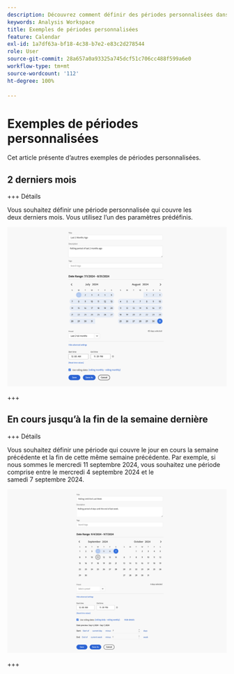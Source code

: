 ```yaml
---
description: Découvrez comment définir des périodes personnalisées dans Analysis Workspace.
keywords: Analysis Workspace
title: Exemples de périodes personnalisées
feature: Calendar
exl-id: 1a7df63a-bf18-4c38-b7e2-e83c2d278544
role: User
source-git-commit: 28a657a0a93325a745dcf51c706cc488f599a6e0
workflow-type: tm+mt
source-wordcount: '112'
ht-degree: 100%

---
```


# Exemples de périodes personnalisées

Cet article présente d’autres exemples de périodes personnalisées.

## 2 derniers mois

+++ Détails

Vous souhaitez définir une période personnalisée qui couvre les deux derniers mois. Vous utilisez l’un des paramètres prédéfinis.

![2 derniers mois](assets/date-range-example-simple.png)

+++


## En cours jusqu’à la fin de la semaine dernière

+++ Détails

Vous souhaitez définir une période qui couvre le jour en cours la semaine précédente et la fin de cette même semaine précédente. Par exemple, si nous sommes le mercredi 11 septembre 2024, vous souhaitez une période comprise entre le mercredi 4 septembre 2024 et le samedi 7 septembre 2024.

![Exemple de période](assets/date-range-example.png)

+++ 

<!--
## Example: Use a 7-day rolling date range

You can create a date range that specifies a 7-day rolling window that ends one week ago:

![](assets/create_date_range.png)

Use *`rolling daily`*.

* The Start settings would be *`current day minus 6 days`*.

* The End settings would be *`current day minus 7 days`*.

This date range can be a component that you drag onto any freeform table.
-->